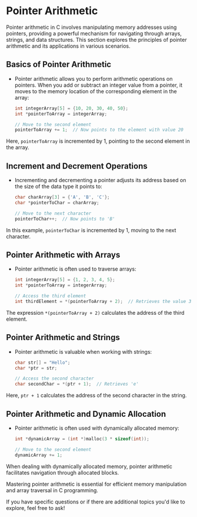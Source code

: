 # Pointer Arithmetic

Pointer arithmetic in C involves manipulating memory addresses using pointers, providing a powerful mechanism for
navigating through arrays, strings, and data structures. This section explores the principles of pointer arithmetic and
its applications in various scenarios.

## **Basics of Pointer Arithmetic**

- Pointer arithmetic allows you to perform arithmetic operations on pointers. When you add or subtract an integer value
  from a pointer, it moves to the memory location of the corresponding element in the array:

    ```c
    int integerArray[5] = {10, 20, 30, 40, 50};
    int *pointerToArray = integerArray;

    // Move to the second element
    pointerToArray += 1;  // Now points to the element with value 20
    ```

Here, `pointerToArray` is incremented by 1, pointing to the second element in the array.

## **Increment and Decrement Operations**

- Incrementing and decrementing a pointer adjusts its address based on the size of the data type it points to:

    ```c
    char charArray[3] = {'A', 'B', 'C'};
    char *pointerToChar = charArray;

    // Move to the next character
    pointerToChar++;  // Now points to 'B'
    ```

In this example, `pointerToChar` is incremented by 1, moving to the next character.

## **Pointer Arithmetic with Arrays**

- Pointer arithmetic is often used to traverse arrays:

    ```c
    int integerArray[5] = {1, 2, 3, 4, 5};
    int *pointerToArray = integerArray;

    // Access the third element
    int thirdElement = *(pointerToArray + 2);  // Retrieves the value 3
    ```

The expression `*(pointerToArray + 2)` calculates the address of the third element.

## **Pointer Arithmetic and Strings**

- Pointer arithmetic is valuable when working with strings:

    ```c
    char str[] = "Hello";
    char *ptr = str;

    // Access the second character
    char secondChar = *(ptr + 1);  // Retrieves 'e'
    ```

Here, `ptr + 1` calculates the address of the second character in the string.

## **Pointer Arithmetic and Dynamic Allocation**

- Pointer arithmetic is often used with dynamically allocated memory:

    ```c
    int *dynamicArray = (int *)malloc(3 * sizeof(int));

    // Move to the second element
    dynamicArray += 1;
    ```

When dealing with dynamically allocated memory, pointer arithmetic facilitates navigation through allocated blocks.

Mastering pointer arithmetic is essential for efficient memory manipulation and array traversal in C programming.

If you have specific questions or if there are additional topics you'd like to explore, feel free to ask!